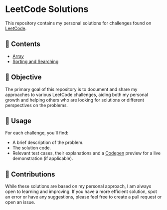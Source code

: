 # LeetCode Solutions

This repository contains my personal solutions for challenges found on [LeetCode](https://leetcode.com/).

## 📁 Contents

- [Array](./array/)
- [Sorting and Searching](./sorting-and-searching/)

## 🎯 Objective

The primary goal of this repository is to document and share my approaches to various LeetCode challenges, aiding both my personal growth and helping others who are looking for solutions or different perspectives on the problems.

## 🚀 Usage

For each challenge, you'll find:

- A brief description of the problem.
- The solution code.
- Relevant test cases, their explanations and a [Codepen](https://codepen.io/) preview for a live demonstration (if applicable).

## 🤝 Contributions

While these solutions are based on my personal approach, I am always open to learning and improving. If you have a more efficient solution, spot an error or have any suggestions, please feel free to create a pull request or open an issue.
